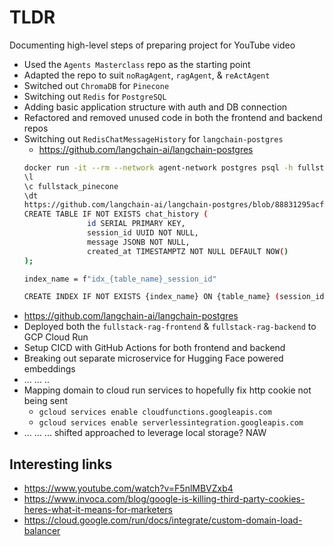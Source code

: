 # TLDR

Documenting high-level steps of preparing project for YouTube video

- Used the `Agents Masterclass` repo as the starting point
- Adapted the repo to suit `noRagAgent`, `ragAgent`, & `reActAgent`
- Switched out `ChromaDB` for `Pinecone`
- Switching out `Redis` for `PostgreSQL`
- Adding basic application structure with auth and DB connection
- Refactored and removed unused code in both the frontend and backend repos
- Switching out `RedisChatMessageHistory` for `langchain-postgres`
  - https://github.com/langchain-ai/langchain-postgres
  ```.sh + psql + pseudocode
  docker run -it --rm --network agent-network postgres psql -h fullstack-pinecone -U postgres
  \l
  \c fullstack_pinecone
  \dt
  https://github.com/langchain-ai/langchain-postgres/blob/88831295acfb7bae3184c124ba82aaf2000dd3a9/langchain_postgres/chat_message_histories.py#L21
  CREATE TABLE IF NOT EXISTS chat_history (
                id SERIAL PRIMARY KEY,
                session_id UUID NOT NULL,
                message JSONB NOT NULL,
                created_at TIMESTAMPTZ NOT NULL DEFAULT NOW()
  );

  index_name = f"idx_{table_name}_session_id"

  CREATE INDEX IF NOT EXISTS {index_name} ON {table_name} (session_id); √
  ```
- https://github.com/langchain-ai/langchain-postgres
- Deployed both the `fullstack-rag-frontend` & `fullstack-rag-backend` to GCP Cloud Run
- Setup CICD with GitHub Actions for both frontend and backend
- Breaking out separate microservice for Hugging Face powered embeddings
- ... ... .. <!-- FORGOT TO LOG A LOT -->
- Mapping domain to cloud run services to hopefully fix http cookie not being sent
  - `gcloud services enable cloudfunctions.googleapis.com`
  - `gcloud services enable serverlessintegration.googleapis.com`
- ... ... ... shifted approached to leverage local storage? NAW

## Interesting links

- https://www.youtube.com/watch?v=F5nlMBVZxb4
- https://www.invoca.com/blog/google-is-killing-third-party-cookies-heres-what-it-means-for-marketers
- https://cloud.google.com/run/docs/integrate/custom-domain-load-balancer